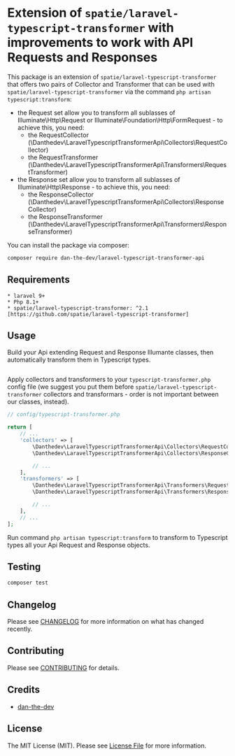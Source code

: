 # Extension of `spatie/laravel-typescript-transformer` with improvements to work with API Requests and Responses

This package is an extension of `spatie/laravel-typescript-transformer` that offers two pairs of Collector and Transformer
that can be used with `spatie/laravel-typescript-transformer` via the command `php artisan typescript:transform`:
- the Request set allow you to transform all sublasses of Illuminate\Http\Request or Illuminate\Foundation\Http\FormRequest - to achieve this, you need:
    - the RequestCollector (\Danthedev\LaravelTypescriptTransformerApi\Collectors\RequestCollector)
    - the RequestTransformer (\Danthedev\LaravelTypescriptTransformerApi\Transformers\RequestTransformer)
- the Response set allow you to transform all sublasses of Illuminate\Http\Response - to achieve this, you need:
    - the ResponseCollector (\Danthedev\LaravelTypescriptTransformerApi\Collectors\ResponseCollector)
    - the ResponseTransformer (\Danthedev\LaravelTypescriptTransformerApi\Transformers\ResponseTransformer)

You can install the package via composer:

```bash
composer require dan-the-dev/laravel-typescript-transformer-api
```

## Requirements

    * laravel 9+
    * Php 8.1+
    * spatie/laravel-typescript-transformer: ^2.1 [https://github.com/spatie/laravel-typescript-transformer]

## Usage

Build your Api extending Request and Response Illumante classes, then automatically transform them in Typescript types.

```php

```

Apply collectors and transformers to your `typescript-transformer.php` config file
(we suggest you put them before `spatie/laravel-typescript-transformer` collectors and transformars - order is not important between our classes, instead).

```php
// config/typescript-transformer.php

return [
    // ...
    'collectors' => [
        \Danthedev\LaravelTypescriptTransformerApi\Collectors\RequestCollector::class,
        \Danthedev\LaravelTypescriptTransformerApi\Collectors\ResponseCollector::class,

        // ...
    ],
    'transformers' => [
        \Danthedev\LaravelTypescriptTransformerApi\Transformers\RequestTransformer::class,
        \Danthedev\LaravelTypescriptTransformerApi\Transformers\ResponseTransformer::class,

        // ...
    ],
    // ...
];
```

Run command `php artisan typescript:transform` to transform to Typescript types all your Api Request and Response objects.

## Testing

```bash
composer test
```

## Changelog

Please see [CHANGELOG](CHANGELOG.md) for more information on what has changed recently.

## Contributing

Please see [CONTRIBUTING](CONTRIBUTING.md) for details.

## Credits

- [dan-the-dev](https://github.com/dan-the-dev)

## License

The MIT License (MIT). Please see [License File](LICENSE.md) for more information.
